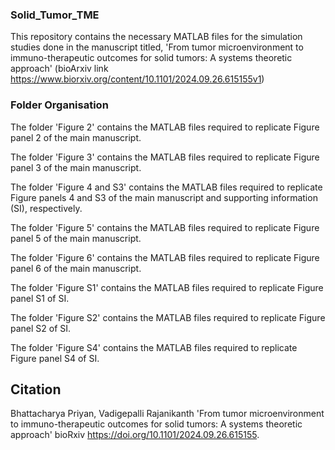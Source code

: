 ### Solid_Tumor_TME
This repository contains the necessary MATLAB files for the simulation studies done in the manuscript titled, 'From tumor microenvironment to immuno-therapeutic outcomes for solid tumors: A systems theoretic approach' (bioArxiv link https://www.biorxiv.org/content/10.1101/2024.09.26.615155v1)

### Folder Organisation
The folder 'Figure 2' contains the MATLAB files required to replicate Figure panel 2 of the main manuscript.

The folder 'Figure 3' contains the MATLAB files required to replicate Figure panel 3 of the main manuscript.

The folder 'Figure 4 and S3' contains the MATLAB files required to replicate Figure panels 4 and S3 of the main manuscript and supporting information (SI), respectively.

The folder 'Figure 5' contains the MATLAB files required to replicate Figure panel 5 of the main manuscript.

The folder 'Figure 6' contains the MATLAB files required to replicate Figure panel 6 of the main manuscript.

The folder 'Figure S1' contains the MATLAB files required to replicate Figure panel S1 of SI.

The folder 'Figure S2' contains the MATLAB files required to replicate Figure panel S2 of SI.

The folder 'Figure S4' contains the MATLAB files required to replicate Figure panel S4 of SI.

## Citation
Bhattacharya Priyan, Vadigepalli Rajanikanth 'From tumor microenvironment to immuno-therapeutic outcomes for solid tumors: A systems theoretic approach' bioRxiv https://doi.org/10.1101/2024.09.26.615155.
